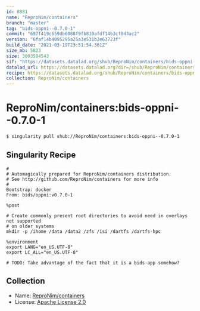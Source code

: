 ```yaml
---
id: 8881
name: "ReproNim/containers"
branch: "master"
tag: "bids-oppni--0.7.0-1"
commit: "697f419c659db6088f9fb810afdf14b3cf0d3ac2"
version: "6faf14b4095295a25a3e531b2e63723f"
build_date: "2021-03-19T23:51:54.361Z"
size_mb: 5823
size: 3003584543
sif: "https://datasets.datalad.org/shub/ReproNim/containers/bids-oppni--0.7.0-1/2021-03-19-697f419c-6faf14b4/6faf14b4095295a25a3e531b2e63723f.simg"
datalad_url: https://datasets.datalad.org?dir=/shub/ReproNim/containers/bids-oppni--0.7.0-1/2021-03-19-697f419c-6faf14b4/
recipe: https://datasets.datalad.org/shub/ReproNim/containers/bids-oppni--0.7.0-1/2021-03-19-697f419c-6faf14b4/Singularity
collection: ReproNim/containers
---
```


# ReproNim/containers:bids-oppni--0.7.0-1

```bash
$ singularity pull shub://ReproNim/containers:bids-oppni--0.7.0-1
```

## Singularity Recipe

```singularity
#
# Automagically prepared for ReproNim/containers distribution.
# See http://github.com/ReproNim/containers for more info
#
Bootstrap: docker
From: bids/oppni:v0.7.0-1

%post

# Create commonly present root directories to avoid need in overlays not supported
# on older systems
mkdir -p /ihome /data /data2 /zfs /isi /dartfs /dartfs-hpc

%environment
export LANG="en_US.UTF-8"
export LC_ALL="en_US.UTF-8"

# TODO: Take advantage of the fact that it is a bids-app somehow?
```

## Collection

 - Name: [ReproNim/containers](https://github.com/ReproNim/containers)
 - License: [Apache License 2.0](https://api.github.com/licenses/apache-2.0)

